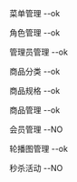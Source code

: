 菜单管理  --ok

角色管理 --ok

管理员管理  --ok

商品分类  --ok

商品规格  --ok

商品管理 --ok

会员管理  --NO

轮播图管理  --ok

秒杀活动  --NO